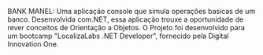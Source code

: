 BANK MANEL:
Uma aplicação console que simula operações basicas de um banco. Desenvolvida com.NET, 
essa aplicação trouxe a oportunidade de rever conceitos de Orientação a Objetos.
O Projeto foi desenvolvido para um bootcamp "LocalizaLabs .NET Developer", fornecido pela Digital Innovation One.
